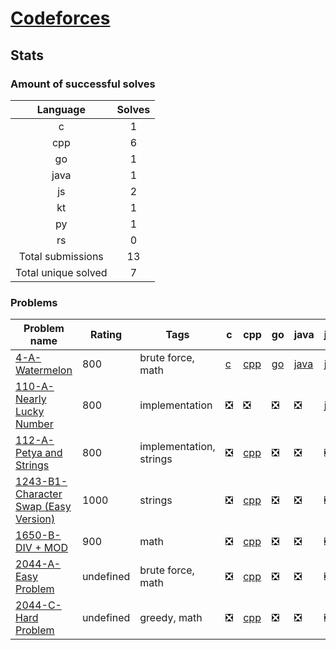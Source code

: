 # [Codeforces](https://codeforces.com/profile/hamzahossain)

## Stats

### Amount of successful solves

|       Language      | Solves |
| :-----------------: | :----: |
|          c          |    1   |
|         cpp         |    6   |
|          go         |    1   |
|         java        |    1   |
|          js         |    2   |
|          kt         |    1   |
|          py         |    1   |
|          rs         |    0   |
|  Total submissions  |   13   |
| Total unique solved |    7   |

### Problems

| Problem name                                                                               | Rating    | Tags                    | c                                                                | cpp                                                                                                                  | go                                                                  | java                                                                      | js                                                                                        | kt                                                                  | lua | py                                                                  | rs | swift |
| ------------------------------------------------------------------------------------------ | --------- | ----------------------- | ---------------------------------------------------------------- | -------------------------------------------------------------------------------------------------------------------- | ------------------------------------------------------------------- | ------------------------------------------------------------------------- | ----------------------------------------------------------------------------------------- | ------------------------------------------------------------------- | --- | ------------------------------------------------------------------- | -- | ----- |
| [4-A-Watermelon](https://codeforces.com/problemset/problem/4/A)                            | 800       | brute force, math       | [c](<../../solves/codeforces/4-A-Watermelon/C 4-A-Watermelon.c>) | [cpp](<../../solves/codeforces/4-A-Watermelon/CPP 4-A-Watermelon.cpp>)                                               | [go](<../../solves/codeforces/4-A-Watermelon/GO 4-A-Watermelon.go>) | [java](<../../solves/codeforces/4-A-Watermelon/JAVA 4-A-Watermelon.java>) | [js](<../../solves/codeforces/4-A-Watermelon/JS 4-A-Watermelon.js>)                       | [kt](<../../solves/codeforces/4-A-Watermelon/KT 4-A-Watermelon.kt>) | ❎   | [py](<../../solves/codeforces/4-A-Watermelon/PY 4-A-Watermelon.py>) | ❎  | ❎     |
| [110-A-Nearly Lucky Number](https://codeforces.com/problemset/problem/110/A)               | 800       | implementation          | ❎                                                                | ❎                                                                                                                    | ❎                                                                   | ❎                                                                         | [js](<../../solves/codeforces/110-A-Nearly Lucky Number/JS 110-A-Nearly Lucky Number.js>) | ❎                                                                   | ❎   | ❎                                                                   | ❎  | ❎     |
| [112-A-Petya and Strings](https://codeforces.com/problemset/problem/112/A)                 | 800       | implementation, strings | ❎                                                                | [cpp](<../../solves/codeforces/112-A-Petya and Strings/CPP 112-A-Petya and Strings.cpp>)                             | ❎                                                                   | ❎                                                                         | ❎                                                                                         | ❎                                                                   | ❎   | ❎                                                                   | ❎  | ❎     |
| [1243-B1-Character Swap (Easy Version)](https://codeforces.com/problemset/problem/1243/B1) | 1000      | strings                 | ❎                                                                | [cpp](<../../solves/codeforces/1243-B1-Character Swap (Easy Version)/CPP 1243-B1-Character Swap (Easy Version).cpp>) | ❎                                                                   | ❎                                                                         | ❎                                                                                         | ❎                                                                   | ❎   | ❎                                                                   | ❎  | ❎     |
| [1650-B-DIV + MOD](https://codeforces.com/problemset/problem/1650/B)                       | 900       | math                    | ❎                                                                | [cpp](<../../solves/codeforces/1650-B-DIV + MOD/CPP 1650-B-DIV + MOD.cpp>)                                           | ❎                                                                   | ❎                                                                         | ❎                                                                                         | ❎                                                                   | ❎   | ❎                                                                   | ❎  | ❎     |
| [2044-A-Easy Problem](https://codeforces.com/problemset/problem/2044/A)                    | undefined | brute force, math       | ❎                                                                | [cpp](<../../solves/codeforces/2044-A-Easy Problem/CPP 2044-A-Easy Problem.cpp>)                                     | ❎                                                                   | ❎                                                                         | ❎                                                                                         | ❎                                                                   | ❎   | ❎                                                                   | ❎  | ❎     |
| [2044-C-Hard Problem](https://codeforces.com/problemset/problem/2044/C)                    | undefined | greedy, math            | ❎                                                                | [cpp](<../../solves/codeforces/2044-C-Hard Problem/CPP 2044-C-Hard Problem.cpp>)                                     | ❎                                                                   | ❎                                                                         | ❎                                                                                         | ❎                                                                   | ❎   | ❎                                                                   | ❎  | ❎     |

